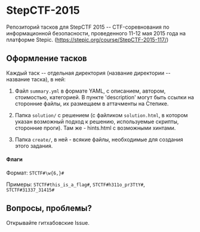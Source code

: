 # StepCTF-2015                                                                          
Репозиторий тасков для StepCTF 2015 -- CTF-соревнования по информационной безопасности, проведенного 11-12 мая 2015 года на платформе Stepic. (https://stepic.org/course/StepCTF-2015-117/)

## Оформление тасков

Каждый таск -- отдельная директория (название директории -- название таска), в ней:

1. Файл `summary.yml` в формате YAML, с описанием, автором, стоимостью, категорией.
В пункте 'description' могут быть ссылки на сторонние файлы, их размещаем в аттачменты на Степике.

2. Папка `solution/` с решением (с файликом `solution.html`, в котором указан возможный подход к решению, используемые скрипты, сторонние проги). Там же - hints.html с возможными хинтами.

3. Папка `create/`, в ней - всякие файлы, необходимые для создания этого задания.

#### Флаги

Формат: `STCTF#\w{6,}#`

Примеры: `STCTF#this_is_a_flag#`, `STCTF#h311o_pr3TtY#`, `STCTF#31337_31415#`


## Вопросы, проблемы?

Открывайте гитхабовские Issue.

